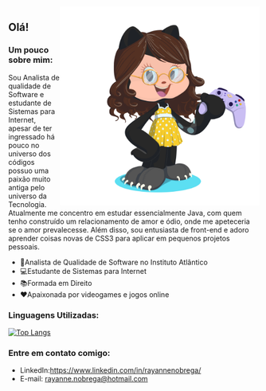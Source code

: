<img src="https://github.com/rayannenobrega/rayannenobrega/blob/main/my-octocat.png" max-width="400px" width="400px" align="right"/>

## Olá!

### Um pouco sobre mim:

Sou Analista de qualidade de Software e estudante de Sistemas para Internet, apesar de ter ingressado há pouco no universo dos códigos possuo uma paixão muito antiga pelo universo da Tecnologia. Atualmente me concentro em estudar essencialmente Java, com quem tenho construído um relacionamento de amor e ódio, onde me apeteceria se o amor prevalecesse. Além disso, sou entusiasta de front-end e adoro aprender coisas novas de CSS3 para aplicar em pequenos projetos pessoais.



- 🔧Analista de Qualidade de Software no Instituto Atlântico
- 💻Estudante de Sistemas para Internet
- 📚Formada em Direito
- ♥️Apaixonada por videogames e jogos online



### Linguagens Utilizadas:

<!--[![Estatísticas](https://github-readme-stats.vercel.app/api?username=&include_all_commits=true&hide=issues&hide_rank=true&count_private=true&show_icons=true&hide_border=true&theme=radical)](https://github.com/raynnenobrega/github-readme-stats)-->
[![Top Langs](https://github-readme-stats.vercel.app/api/top-langs/?username=rayannenobrega&count_private=true&langs_count=7&hide=php&layout=compact&hide_border=true&theme=default)](https://github.com/rayannenobrega/github-readme-stats)

### Entre em contato comigo:

- LinkedIn:https://www.linkedin.com/in/rayannenobrega/
- E-mail: rayanne.nobrega@hotmail.com

